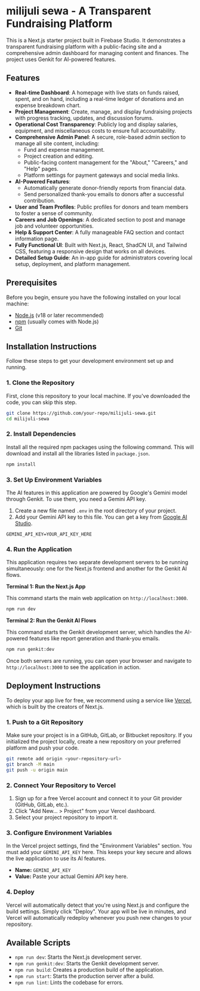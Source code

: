 # milijuli sewa - A Transparent Fundraising Platform

This is a Next.js starter project built in Firebase Studio. It demonstrates a transparent fundraising platform with a public-facing site and a comprehensive admin dashboard for managing content and finances. The project uses Genkit for AI-powered features.

## Features

- **Real-time Dashboard**: A homepage with live stats on funds raised, spent, and on hand, including a real-time ledger of donations and an expense breakdown chart.
- **Project Management**: Create, manage, and display fundraising projects with progress tracking, updates, and discussion forums.
- **Operational Cost Transparency**: Publicly log and display salaries, equipment, and miscellaneous costs to ensure full accountability.
- **Comprehensive Admin Panel**: A secure, role-based admin section to manage all site content, including:
    - Fund and expense management.
    - Project creation and editing.
    - Public-facing content management for the "About," "Careers," and "Help" pages.
    - Platform settings for payment gateways and social media links.
- **AI-Powered Features**:
  - Automatically generate donor-friendly reports from financial data.
  - Send personalized thank-you emails to donors after a successful contribution.
- **User and Team Profiles**: Public profiles for donors and team members to foster a sense of community.
- **Careers and Job Openings**: A dedicated section to post and manage job and volunteer opportunities.
- **Help & Support Center**: A fully manageable FAQ section and contact information page.
- **Fully Functional UI**: Built with Next.js, React, ShadCN UI, and Tailwind CSS, featuring a responsive design that works on all devices.
- **Detailed Setup Guide**: An in-app guide for administrators covering local setup, deployment, and platform management.

## Prerequisites

Before you begin, ensure you have the following installed on your local machine:
- [Node.js](https://nodejs.org/) (v18 or later recommended)
- [npm](https://www.npmjs.com/) (usually comes with Node.js)
- [Git](https://git-scm.com/)

## Installation Instructions

Follow these steps to get your development environment set up and running.

### 1. Clone the Repository

First, clone this repository to your local machine. If you've downloaded the code, you can skip this step.

```bash
git clone https://github.com/your-repo/milijuli-sewa.git
cd milijuli-sewa
```

### 2. Install Dependencies

Install all the required npm packages using the following command. This will download and install all the libraries listed in `package.json`.

```bash
npm install
```

### 3. Set Up Environment Variables

The AI features in this application are powered by Google's Gemini model through Genkit. To use them, you need a Gemini API key.

1.  Create a new file named `.env` in the root directory of your project.
2.  Add your Gemini API key to this file. You can get a key from [Google AI Studio](https://aistudio.google.com/).

```
GEMINI_API_KEY=YOUR_API_KEY_HERE
```

### 4. Run the Application

This application requires two separate development servers to be running simultaneously: one for the Next.js frontend and another for the Genkit AI flows.

**Terminal 1: Run the Next.js App**

This command starts the main web application on `http://localhost:3000`.

```bash
npm run dev
```

**Terminal 2: Run the Genkit AI Flows**

This command starts the Genkit development server, which handles the AI-powered features like report generation and thank-you emails.

```bash
npm run genkit:dev
```

Once both servers are running, you can open your browser and navigate to `http://localhost:3000` to see the application in action.

## Deployment Instructions

To deploy your app live for free, we recommend using a service like [Vercel](https://vercel.com), which is built by the creators of Next.js.

### 1. Push to a Git Repository

Make sure your project is in a GitHub, GitLab, or Bitbucket repository. If you initialized the project locally, create a new repository on your preferred platform and push your code.

```bash
git remote add origin <your-repository-url>
git branch -M main
git push -u origin main
```

### 2. Connect Your Repository to Vercel

1.  Sign up for a free Vercel account and connect it to your Git provider (GitHub, GitLab, etc.).
2.  Click "Add New... > Project" from your Vercel dashboard.
3.  Select your project repository to import it.

### 3. Configure Environment Variables

In the Vercel project settings, find the "Environment Variables" section. You must add your `GEMINI_API_KEY` here. This keeps your key secure and allows the live application to use its AI features.

-   **Name:** `GEMINI_API_KEY`
-   **Value:** Paste your actual Gemini API key here.

### 4. Deploy

Vercel will automatically detect that you're using Next.js and configure the build settings. Simply click "Deploy". Your app will be live in minutes, and Vercel will automatically redeploy whenever you push new changes to your repository.

## Available Scripts

- `npm run dev`: Starts the Next.js development server.
- `npm run genkit:dev`: Starts the Genkit development server.
- `npm run build`: Creates a production build of the application.
- `npm run start`: Starts the production server after a build.
- `npm run lint`: Lints the codebase for errors.
